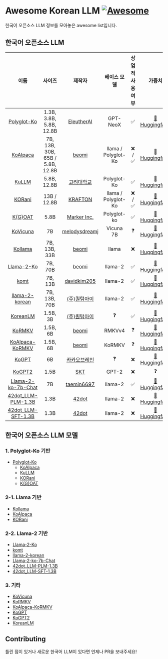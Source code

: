 # Awesome Korean LLM [![Awesome](https://awesome.re/badge.svg)](https://awesome.re)

한국어 오픈소스 LLM 정보를 모아놓은 awesome list입니다.

## 한국어 오픈소스 LLM

|                                      이름                                      |               사이즈               |                        제작자                         |       베이스 모델        | 상업적 사용 여부 |                                       가중치                                       |
|:----------------------------------------------------------------------------:|:-------------------------------:|:--------------------------------------------------:|:-------------------:|:---------:|:-------------------------------------------------------------------------------:|
|            [Polyglot-Ko](https://github.com/EleutherAI/polyglot)             |     1.3B, 3.8B, 5.8B, 12.8B     |    [EleutherAI](https://github.com/EleutherAI)     |      GPT-NeoX       |     ✅     | [🤗 Huggingface](https://huggingface.co/EleutherAI/polyglot-ko-12.8b/tree/main) |
|                [KoAlpaca](https://github.com/Beomi/KoAlpaca)                 | 7B, 13B, 30B, 65B / 5.8B, 12.8B |         [beomi](https://github.com/Beomi)          | llama / Polyglot-Ko |  ❌  /  ✅  |     [🤗 Huggingface](https://huggingface.co/beomi/KoAlpaca-Polyglot-12.8B)      |
|                 [KuLLM](https://github.com/nlpai-lab/KULLM)                  |           5.8B, 12.8B           |       [고려대학교](https://github.com/nlpai-lab)        |     Polyglot-Ko     |     ✅     |   [🤗 Huggingface](https://huggingface.co/nlpai-lab/kullm-polyglot-12.8b-v2)    |
|                [KORani](https://github.com/krafton-ai/KORani)                |           13B / 12.8B           |      [KRAFTON](https://github.com/krafton-ai)      | llama / Polyglot-Ko |  ❌  /  ✅  |         [🤗 Huggingface](https://huggingface.co/KRAFTON/KORani-v3-13B)          |
|            [K(G)OAT](https://github.com/Marker-Inc-Korea/K-G-OAT)            |              5.8B               | [Marker Inc.](https://github.com/Marker-Inc-Korea) |     Polyglot-ko     |     ✅     |     [🤗 Huggingface](https://huggingface.co/DopeorNope/KOAT-5.8b/tree/main)     |
|            [KoVicuna](https://github.com/melodysdreamj/KoVicuna)             |               7B                | [melodysdreamj](https://github.com/melodysdreamj)  |      Vicuna 7B      |     ❓     |          [🤗 Huggingface](https://huggingface.co/junelee/ko_vicuna_7b)          |
|             [Kollama](https://huggingface.co/beomi/kollama-33b)              |          7B, 13B, 33B           |         [beomi](https://github.com/Beomi)          |        llama        |     ❌     |           [🤗 Huggingface](https://huggingface.co/beomi/kollama-33b)            |
|           [Llama-2-Ko](https://huggingface.co/beomi/llama-2-ko-7b)           |             7B, 70B             |         [beomi](https://github.com/Beomi)          |       llama-2       |     ✅     |          [🤗 Huggingface](https://huggingface.co/beomi/llama-2-ko-7b)           ||    [KoLlama2](https://github.com/psymon-dev/KoLlama2)    |            ㅇ            |    [psymon-dev](https://github.com/psymon-dev)     |      llama-2       |     ❓     |           [🤗 Huggingface](https://huggingface.co/psymon/KoLlama2-7b)           |
|                 [komt](https://github.com/davidkim205/komt)                  |             7B, 13B             |   [davidkim205](https://github.com/davidkim205)    |       llama-2       |     ✅     |    [🤗 Huggingface](https://huggingface.co/davidkim205/komt-Llama-2-13b-hf)     |
| [llama-2-korean](https://huggingface.co/quantumaikr/llama-2-70b-fb16-korean) |          7B, 13B, 70B           |     [(주)퀀텀아이](https://github.com/quantumaikr)      |       llama-2       |     ✅     |  [🤗 Huggingface](https://huggingface.co/quantumaikr/llama-2-70b-fb16-korean)   |
|             [KoreanLM](https://github.com/quantumaikr/KoreanLM)              |            1.5B, 3B             |     [(주)퀀텀아이](https://github.com/quantumaikr)      |          ❓          |     ✅     |          [🤗 Huggingface](https://huggingface.co/quantumaikr/KoreanLM)          |
|              [KoRMKV](https://huggingface.co/beomi/KoRWKV-1.5B)              |            1.5B, 6B             |         [beomi](https://github.com/Beomi)          |       RMKVv4        |     ❓     |           [🤗 Huggingface](https://huggingface.co/beomi/KoRWKV-1.5B)            |
|      [KoAlpaca-KoRMKV](https://huggingface.co/beomi/KoAlpaca-KoRWKV-6B)      |            1.5B, 6B             |         [beomi](https://github.com/Beomi)          |       KoRMKV        |     ❓     |           [🤗 Huggingface](https://huggingface.co/beomi/KoRWKV-1.5B)            |
|                 [KoGPT](https://github.com/kakaobrain/kogpt)                 |               6B                |      [카카오브레인](https://github.com/kakaobrain)       |          ❓          |     ❌     | [🤗 Huggingface](https://huggingface.co/kakaobrain/kogpt/tree/KoGPT6B-ryan1.5b) |
|                  [KoGPT2](https://github.com/SKT-AI/KoGPT2)                  |              1.5B               |          [SKT](https://github.com/SKT-AI)          |        GPT-2        |     ❌     |                                        ❓                                        |
|    [Llama-2-ko-7b-Chat](https://huggingface.co/kfkas/Llama-2-ko-7b-Chat)     |               7B                |    [taemin6697](https://github.com/taemin6697)     |       llama-2       |     ✅     |        [🤗 Huggingface](https://huggingface.co/kfkas/Llama-2-ko-7b-Chat)        |
|    [42dot_LLM-PLM-1.3B](https://huggingface.co/42dot/42dot_LLM-PLM-1.3B)     |              1.3B               |    [42dot](https://github.com/42dot)     |       llama-2       |     ❌     |        [🤗 Huggingface](https://huggingface.co/42dot/42dot_LLM-PLM-1.3B)        |
|    [42dot_LLM-SFT-1.3B](https://huggingface.co/42dot/42dot_LLM-SFT-1.3B)     |              1.3B               |    [42dot](https://github.com/42dot)     |       llama-2       |     ❌     |        [🤗 Huggingface](https://huggingface.co/42dot/42dot_LLM-SFT-1.3B)        |

## 한국어 오픈소스 LLM 모델

### 1. Polyglot-Ko 기반

- [Polyglot-Ko](https://github.com/EleutherAI/polyglot)
    - [KoAlpaca](https://github.com/Beomi/KoAlpaca)
    - [KuLLM](https://github.com/nlpai-lab/KULLM)
    - [KORani](https://github.com/krafton-ai/KORani)
    - [K(G)OAT](https://github.com/Marker-Inc-Korea/K-G-OAT)

### 2-1. Llama 기반

- [Kollama](https://huggingface.co/beomi/kollama-33b)
- [KoAlpaca](https://github.com/Beomi/KoAlpaca)
- [KORani](https://github.com/krafton-ai/KORani)

### 2-2. Llama-2 기반

- [Llama-2-Ko](https://huggingface.co/beomi/llama-2-ko-7b)
- [komt](https://github.com/davidkim205/komt)
- [llama-2-korean](https://huggingface.co/quantumaikr/llama-2-70b-fb16-korean)
- [Llama-2-ko-7b-Chat](https://huggingface.co/kfkas/Llama-2-ko-7b-Chat)
- [42dot_LLM-PLM-1.3B](https://huggingface.co/42dot/42dot_LLM-PLM-1.3B)
- [42dot_LLM-SFT-1.3B](https://huggingface.co/42dot/42dot_LLM-SFT-1.3B)

### 3. 기타

- [KoVicuna](https://github.com/melodysdreamj/KoVicuna)
- [KoRMKV](https://huggingface.co/beomi/KoRWKV-1.5B)
- [KoAlpaca-KoRMKV](https://huggingface.co/beomi/KoAlpaca-KoRWKV-6B)
- [KoGPT](https://github.com/kakaobrain/kogpt)
- [KoGPT2](https://github.com/SKT-AI/KoGPT2)
- [KoreanLM](https://github.com/quantumaikr/KoreanLM)

## Contributing

틀린 점이 있거나 새로운 한국어 LLM이 있다면 언제나 PR을 보내주세요!
